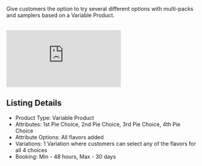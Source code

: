 Give customers the option to try several different options with multi-packs and samplers based on a Variable Product.

<br>
<section class="video widescreen">
<iframe src="https://www.youtube.com/embed/KDrj9wSncaY?start=487" allow="accelerometer; autoplay; clipboard-write; encrypted-media; gyroscope; picture-in-picture" allowfullscreen="" frameborder="0">
<br>
<br>
fasdf<br>
Cariable<br>
<br>
asdflkjasdflkja
</iframe>
</section>

## Listing Details

- Product Type: Variable Product
- Attributes: 1st Pie Choice, 2nd Pie Choice, 3rd Pie Choice, 4th Pie Choice
- Attribute Options: All flavors added
- Variations: 1 Variation where customers can select any of the flavors for all 4 choices
- Booking: Min - 48 hours, Max - 30 days
